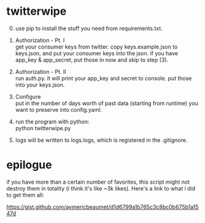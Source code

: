 # twitterwipe
0) use pip to install the stuff you need from requirements.txt.

1) Authorization - Pt. I  
get your consumer keys from twitter. copy keys.example.json to keys.json, and put your consumer keys into the json.
if you have app_key & app_secret, put those in now and skip to step (3).

2) Authorization - Pt. II  
run auth.py. it will print your app_key and secret to console. put those into your keys.json.

3) Configure  
put in the number of days worth of past data (starting from runtime) you want to preserve into config.yaml.

4) run the program with python:  
python twitterwipe.py

5) logs will be written to logs.logs, which is registered in the .gitignore.

# epilogue
if you have more than a certain number of favorites, this script might not destroy them in totality (i think it's like ~3k likes). Here's a link to what i did to get them all:  

https://gist.github.com/aymericbeaumet/d1d6799a1b765c3c8bc0b675b1a1547d

